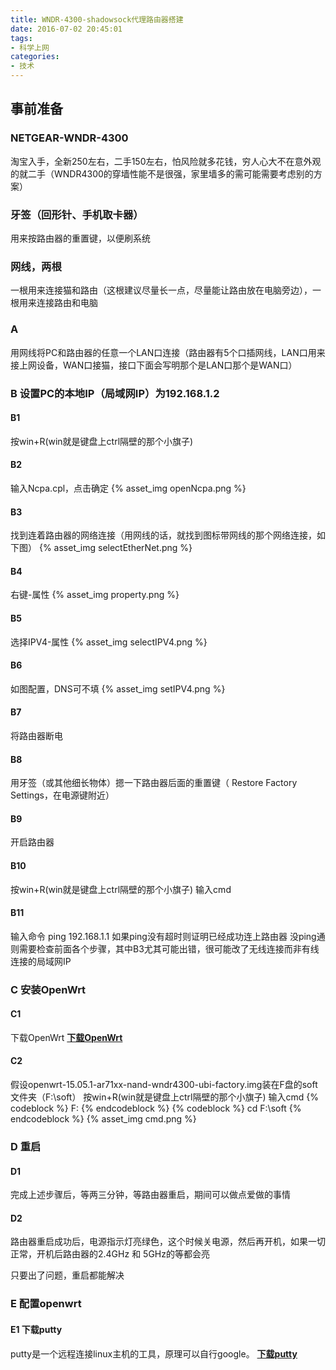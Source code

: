 ```yaml
---
title: WNDR-4300-shadowsock代理路由器搭建
date: 2016-07-02 20:45:01
tags:
- 科学上网
categories:
- 技术
---
```


## 事前准备
###  NETGEAR-WNDR-4300
  淘宝入手，全新250左右，二手150左右，怕风险就多花钱，穷人心大不在意外观的就二手（WNDR4300的穿墙性能不是很强，家里墙多的需可能需要考虑别的方案）
### 牙签（回形针、手机取卡器）
  用来按路由器的重置键，以便刷系统
### 网线，两根
  一根用来连接猫和路由（这根建议尽量长一点，尽量能让路由放在电脑旁边），一根用来连接路由和电脑
<!-- More -->

### A 
  用网线将PC和路由器的任意一个LAN口连接（路由器有5个口插网线，LAN口用来接上网设备，WAN口接猫，接口下面会写明那个是LAN口那个是WAN口）

### B 设置PC的本地IP（局域网IP）为192.168.1.2
#### B1 
  按win+R(win就是键盘上ctrl隔壁的那个小旗子)
#### B2 
  输入Ncpa.cpl，点击确定
{% asset_img openNcpa.png %}
#### B3
  找到连着路由器的网络连接（用网线的话，就找到图标带网线的那个网络连接，如下图）
{% asset_img selectEtherNet.png %}
#### B4 
右键-属性
{% asset_img property.png %}
#### B5 
选择IPV4-属性
{% asset_img selectIPV4.png %}
#### B6 
如图配置，DNS可不填
{% asset_img setIPV4.png %}
#### B7 
将路由器断电
#### B8 
  用牙签（或其他细长物体）摁一下路由器后面的重置键（ Restore Factory Settings，在电源键附近）
#### B9 
开启路由器
#### B10
按win+R(win就是键盘上ctrl隔壁的那个小旗子) 输入cmd
#### B11 
输入命令
ping 192.168.1.1
  如果ping没有超时则证明已经成功连上路由器
  没ping通则需要检查前面各个步骤，其中B3尤其可能出错，很可能改了无线连接而非有线连接的局域网IP

### C 安装OpenWrt
#### C1
下载OpenWrt
<b><a href="https://downloads.openwrt.org/latest/ar71xx/nand/openwrt-15.05.1-ar71xx-nand-wndr4300-ubi-factory.img">下载OpenWrt</a></b>
#### C2
  假设openwrt-15.05.1-ar71xx-nand-wndr4300-ubi-factory.img装在F盘的soft文件夹（F:\soft）
  按win+R(win就是键盘上ctrl隔壁的那个小旗子) 输入cmd
{% codeblock %}
F:
{% endcodeblock %}
{% codeblock %}
cd F:\soft
{% endcodeblock %}
{% asset_img cmd.png %}

### D 重启
#### D1 
  完成上述步骤后，等两三分钟，等路由器重启，期间可以做点爱做的事情
#### D2
  路由器重启成功后，电源指示灯亮绿色，这个时候关电源，然后再开机，如果一切正常，开机后路由器的2.4GHz 和 5GHz的等都会亮

  只要出了问题，重启都能解决

### E 配置openwrt
#### E1 下载putty
putty是一个远程连接linux主机的工具，原理可以自行google。
<b><a href="https://the.earth.li/~sgtatham/putty/latest/x86/putty.exe">下载putty</a></b>
